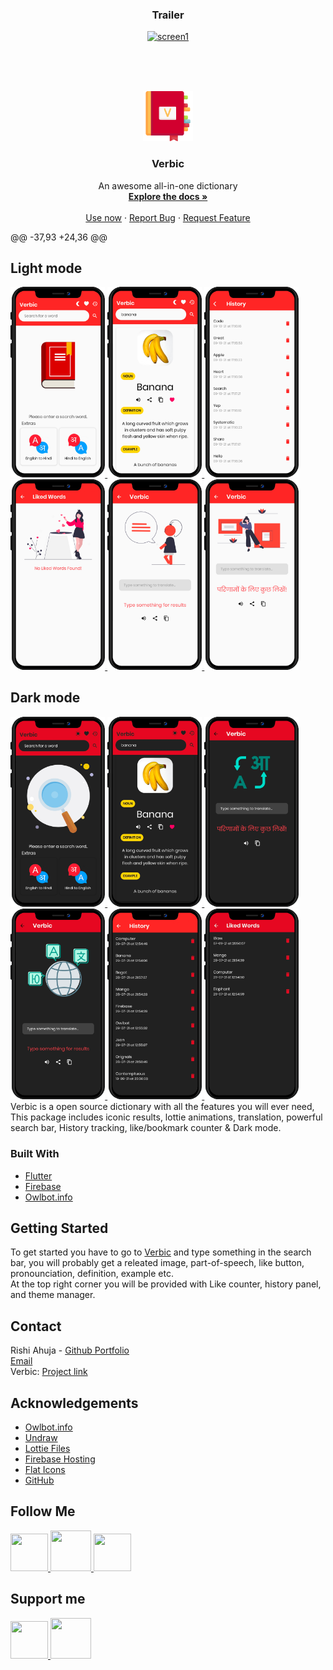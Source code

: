 
<h3 align='center'>Trailer</h3>
<p align="center">

 <a href="https://www.youtube.com/watch?v=0Fjtgsu1Vwg" align='center'>
    <img src="https://img.youtube.com/vi/0Fjtgsu1Vwg/0.jpg" alt="screen1", height=30%, width=30%>
  </a>
 <p>
  <br>
   <br>
   <br>
  <div align='center'>
  <a href="https://verbic.web.app">
    <img src="assets/icon.png" alt="Logo" width="80" height="80">
  </a>
</div>

  <h3 align="center">Verbic</h3>


  <p align="center">
    An awesome all-in-one dictionary
    <br />
    <a href="https://github.com/RishiAhuja/dictionary"><strong>Explore the docs »</strong></a>
    <br />
    <br />
    <a href="https://verbic.web.app">Use now</a>
    ·
    <a href="mailto:www.rishiahuja@gmail.com">Report Bug</a>
    ·
    <a href="mailto:www.rishiahuja@gmail.com">Request Feature</a>
  </p>
</p>

@@ -37,93 +24,36 @@


<!-- ABOUT THE PROJECT -->
## Light mode
<a href="https://raw.githubusercontent.com/RishiAhuja/dictionary/master/assets/readme/light/1.png">
    <img src="assets/readme/light/1.png" alt="screen1", height=30%, width=30%>
  </a>
<a href="https://raw.githubusercontent.com/RishiAhuja/dictionary/master/assets/readme/light/2.png">
    <img src="assets/readme/light/2.png" alt="screen2", height=30%, width=30%>
  </a>
<a href="https://raw.githubusercontent.com/RishiAhuja/dictionary/master/assets/readme/light/3.png">
    <img src="assets/readme/light/3.png" alt="screen3", height=30%, width=30%>
  </a>
  <a href="https://raw.githubusercontent.com/RishiAhuja/dictionary/master/assets/readme/light/4.png">
    <img src="assets/readme/light/4.png" alt="screen3", height=30%, width=30%>
  </a>
  <a href="https://raw.githubusercontent.com/RishiAhuja/dictionary/master/assets/readme/light/5.png">
    <img src="assets/readme/light/5.png" alt="screen3", height=30%, width=30%>
  </a>
  <a href="https://raw.githubusercontent.com/RishiAhuja/dictionary/master/assets/readme/light/6.png">
    <img src="assets/readme/light/6.png" alt="screen3", height=30%, width=30%>
  </a>
<br>

## Dark mode
<a href="https://raw.githubusercontent.com/RishiAhuja/dictionary/master/assets/readme/dark/1.png">
    <img src="assets/readme/dark/1.png" alt="screen1", height=30%, width=30%>
  </a>
<a href="https://raw.githubusercontent.com/RishiAhuja/dictionary/master/assets/readme/dark/2.png">
    <img src="assets/readme/dark/2.png" alt="screen2", height=30%, width=30%>
  </a>
<a href="https://raw.githubusercontent.com/RishiAhuja/dictionary/master/assets/readme/dark/3.png">
    <img src="assets/readme/dark/3.png" alt="screen3", height=30%, width=30%>
  </a>
  <a href="https://raw.githubusercontent.com/RishiAhuja/dictionary/master/assets/readme/dark/4.png">
    <img src="assets/readme/dark/4.png" alt="screen3", height=30%, width=30%>
  </a>
  <a href="https://raw.githubusercontent.com/RishiAhuja/dictionary/master/assets/readme/dark/5.png">
    <img src="assets/readme/dark/5.png" alt="screen3", height=30%, width=30%>
  </a>
  <a href="https://raw.githubusercontent.com/RishiAhuja/dictionary/master/assets/readme/dark/6.png">
    <img src="assets/readme/dark/6.png" alt="screen3", height=30%, width=30%>
  </a>
<br>
Verbic is a open source dictionary with all the features you will ever need, This package includes iconic results, lottie animations, translation, powerful search bar, History tracking, like/bookmark counter & Dark mode. 

### Built With

* [Flutter](https://flutter.dev)
* [Firebase](https://firebase.google.com)
* [Owlbot.info](https://owlbot.info)



<!-- GETTING STARTED -->
## Getting Started

To get started you have to go to <a href='https://verbic.web.app'>Verbic</a> and type something in the search bar, you will probably get a releated image, part-of-speech, like button, pronounciation, definition, example etc. <br>
At the top right corner you will be provided with Like counter, history panel, and theme manager.

<!-- CONTACT -->
## Contact

Rishi Ahuja - [Github Portfolio](https://rishiahuja.github.io/my-portfolio) <br>
[Email](mailto:www.rishiahuja@gmail.com) <br>
Verbic: [Project link](https://github.com/RishiAhuja/dictionary)<br>

## Acknowledgements
* [Owlbot.info](https://owlbot.info)
* [Undraw](https://undraw.co)
* [Lottie Files](https://lottiefiles.com/)
* [Firebase Hosting](https://firebase.google.com)
* [Flat Icons](https://flaticon.com)
* [GitHub](https://github.com)

## Follow Me
<a href='https://instagram.com/_rishi__ahuja'> 
  <img src='https://cdn2.iconfinder.com/data/icons/social-media-2285/512/1_Instagram_colored_svg_1-512.png', height=60, width=60></img>
</a>
<a href='https://www.youtube.com/channel/UCZF3uzRaNdRBSsBrHpQJXkA'> 
  <img src='https://cdn2.iconfinder.com/data/icons/social-media-2285/512/1_Youtube_colored_svg-512.png', height=65, width=65></img>
</a>
<a href='https://www.facebook.com/rishi.ahuja.75470/'> 
  <img src='https://cdn2.iconfinder.com/data/icons/social-media-2285/512/1_Facebook_colored_svg_copy-512.png', height=60, width=60></img>
</a>

## Support me
<a href='https://buymeacoffee.com/RishiAhuja'> 
  <img src='https://www.buymeacoffee.com/assets/img/guidelines/logo-mark-1.svg', height=60, width=60></img>
</a>
<a href='https://patreon.com/RishiAhuja'> 
  <img src='https://upload.wikimedia.org/wikipedia/commons/9/94/Patreon_logo.svg', height=65, width=65></img>
</a>
